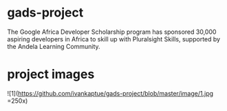 # gads-project
The Google Africa Developer Scholarship program has sponsored 30,000 aspiring developers in Africa to skill up with Pluralsight Skills, supported by the Andela Learning Community.

# project images

![1](https://github.com/ivankaptue/gads-project/blob/master/image/1.jpg =250x)

